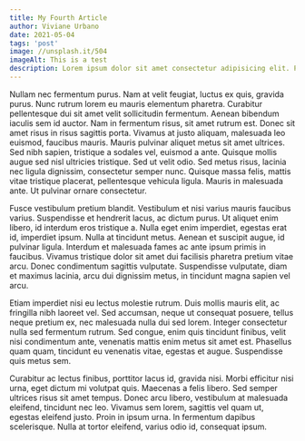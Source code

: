 ```yaml
---
title: My Fourth Article
author: Viviane Urbano
date: 2021-05-04
tags: 'post'
image: //unsplash.it/504
imageAlt: This is a test
description: Lorem ipsum dolor sit amet consectetur adipisicing elit. Perferendis accusantium sit illo neque rem omnis quaerat, nam similique vitae delectus ad magni vel quo maxime, magnam placeat. Reprehenderit, distinctio aliquam?
---
```


Nullam nec fermentum purus. Nam at velit feugiat, luctus ex quis, gravida purus. Nunc rutrum lorem eu mauris elementum pharetra. Curabitur pellentesque dui sit amet velit sollicitudin fermentum. Aenean bibendum iaculis sem id auctor. Nam in fermentum risus, sit amet rutrum est. Donec sit amet risus in risus sagittis porta. Vivamus at justo aliquam, malesuada leo euismod, faucibus mauris. Mauris pulvinar aliquet metus sit amet ultrices. Sed nibh sapien, tristique a sodales vel, euismod a ante. Quisque mollis augue sed nisl ultricies tristique. Sed ut velit odio. Sed metus risus, lacinia nec ligula dignissim, consectetur semper nunc. Quisque massa felis, mattis vitae tristique placerat, pellentesque vehicula ligula. Mauris in malesuada ante. Ut pulvinar ornare consectetur.

Fusce vestibulum pretium blandit. Vestibulum et nisi varius mauris faucibus varius. Suspendisse et hendrerit lacus, ac dictum purus. Ut aliquet enim libero, id interdum eros tristique a. Nulla eget enim imperdiet, egestas erat id, imperdiet ipsum. Nulla at tincidunt metus. Aenean et suscipit augue, id pulvinar ligula. Interdum et malesuada fames ac ante ipsum primis in faucibus. Vivamus tristique dolor sit amet dui facilisis pharetra pretium vitae arcu. Donec condimentum sagittis vulputate. Suspendisse vulputate, diam et maximus lacinia, arcu dui dignissim metus, in tincidunt magna sapien vel arcu.

Etiam imperdiet nisi eu lectus molestie rutrum. Duis mollis mauris elit, ac fringilla nibh laoreet vel. Sed accumsan, neque ut consequat posuere, tellus neque pretium ex, nec malesuada nulla dui sed lorem. Integer consectetur nulla sed fermentum rutrum. Sed congue, enim quis tincidunt finibus, velit nisi condimentum ante, venenatis mattis enim metus sit amet est. Phasellus quam quam, tincidunt eu venenatis vitae, egestas et augue. Suspendisse quis metus sem.

Curabitur ac lectus finibus, porttitor lacus id, gravida nisi. Morbi efficitur nisi urna, eget dictum mi volutpat quis. Maecenas a felis libero. Sed semper ultrices risus sit amet tempus. Donec arcu libero, vestibulum at malesuada eleifend, tincidunt nec leo. Vivamus sem lorem, sagittis vel quam ut, egestas eleifend justo. Proin in ipsum urna. In fermentum dapibus scelerisque. Nulla at tortor eleifend, varius odio id, consequat ipsum.
